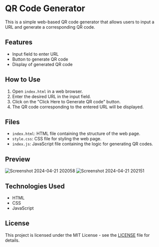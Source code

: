 # QR Code Generator

This is a simple web-based QR code generator that allows users to input a URL and generate a corresponding QR code.

## Features

- Input field to enter URL
- Button to generate QR code
- Display of generated QR code

## How to Use

1. Open `index.html` in a web browser.
2. Enter the desired URL in the input field.
3. Click on the "Click Here to Generate QR code" button.
4. The QR code corresponding to the entered URL will be displayed.

## Files

- `index.html`: HTML file containing the structure of the web page.
- `style.css`: CSS file for styling the web page.
- `index.js`: JavaScript file containing the logic for generating QR codes.

## Preview

![Screenshot 2024-04-21 202058](https://github.com/sanjay-1458/JavaScript-Projects/assets/121040100/a55865c0-ab61-4de0-bbaa-7adbeea20bb1)
![Screenshot 2024-04-21 202151](https://github.com/sanjay-1458/JavaScript-Projects/assets/121040100/9faa7535-f876-4489-bf83-df4c5380aedb)



## Technologies Used

- HTML
- CSS
- JavaScript

## License

This project is licensed under the MIT License - see the [LICENSE](https://github.com/sanjay-1458/JavaScript-Projects/blob/main/LICENSE) file for details.
